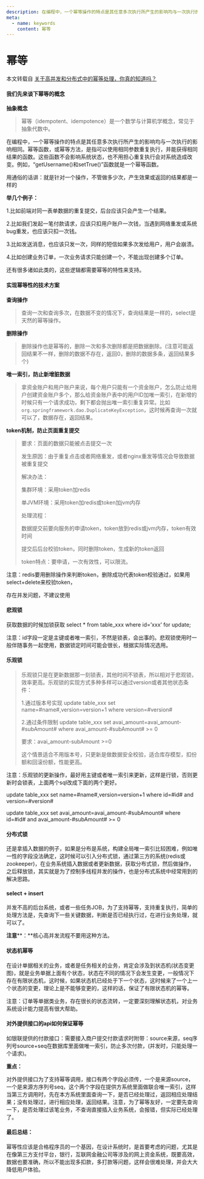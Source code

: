 ```yaml
---
description: 在编程中，一个幂等操作的特点是其任意多次执行所产生的影响均与一次执行的影响相同。幂等函数，或幂等方法，是指可以使用相同参数重复执行，并能获得相同结果的函数。这些函数不会影响系统状态，也不用担心重复执行会对系统造成改变。例如，“getUsername()和setTrue()”函数就是一个幂等函数。
meta:
  - name: keywords
    content: 幂等
---
```


# 幂等

本文转载自 [关于高并发和分布式中的幂等处理，你真的知道吗？](https://www.jianshu.com/p/cea3675a590b)



#### **我们先来谈下幂等的概念** 

**抽象概念**

> 幂等（idempotent、idempotence）是一个数学与计算机学概念，常见于抽象代数中。

在编程中，一个幂等操作的特点是其任意多次执行所产生的影响均与一次执行的影响相同。幂等函数，或幂等方法，是指可以使用相同参数重复执行，并能获得相同结果的函数。这些函数不会影响系统状态，也不用担心重复执行会对系统造成改变。例如，“getUsername()和setTrue()”函数就是一个幂等函数。

用通俗的话讲：就是针对一个操作，不管做多少次，产生效果或返回的结果都是一样的

**举几个例子：**

1.比如前端对同一表单数据的重复提交，后台应该只会产生一个结果。

2.比如我们发起一笔付款请求，应该只扣用户账户一次钱，当遇到网络重发或系统bug重发，也应该只扣一次钱。

3.比如发送消息，也应该只发一次，同样的短信如果多次发给用户，用户会崩溃。

4.比如创建业务订单，一次业务请求只能创建一个，不能出现创建多个订单。

还有很多诸如此类的，这些逻辑都需要幂等的特性来支持。



#### **实现幂等性的技术方案**

**查询操作**

> 查询一次和查询多次，在数据不变的情况下，查询结果是一样的，select是天然的幂等操作。

**删除操作**

> 删除操作也是幂等的，删除一次和多次删除都是把数据删除。(注意可能返回结果不一样，删除的数据不存在，返回0，删除的数据多条，返回结果多个)

**唯一索引，防止新增脏数据**

> 拿资金账户和用户账户来说，每个用户只能有一个资金账户，怎么防止给用户创建资金账户多个，那么给资金账户表中的用户ID加唯一索引，在新增的时候只有一个请求成功，剩下都会抛出唯一索引重复异常。比如`org.springframework.dao.DuplicateKeyException`，这时候再查询一次就可以了，数据存在，返回结果。

**token机制，防止页面重复提交**

> 要求：页面的数据只能被点击提交一次
>
> 发生原因：由于重复点击或者网络重发，或者nginx重发等情况会导致数据被重复提交
>
> 解决办法：
>
> 集群环境：采用token加redis
>
> 单JVM环境：采用token加redis或token加jvm内存
>
> 处理流程：
>
> 数据提交前要向服务的申请token，token放到redis或jvm内存，token有效时间
>
> 提交后后台校验token，同时删除token，生成新的token返回
>
> token特点：要申请，一次有效性，可以限流。

注意：redis要用删除操作来判断token，删除成功代表token校验通过，如果用select+delete来校验token，

存在并发问题，不建议使用

#### **悲观锁**

获取数据的时候加锁获取 select * from table_xxx where id=’xxx’ for update;  

注意：id字段一定是主键或者唯一索引，不然是锁表，会出事的。悲观锁使用时一般伴随事务一起使用，数据锁定时间可能会很长，根据实际情况选用。

#### **乐观锁**

> 乐观锁只是在更新数据那一刻锁表，其他时间不锁表，所以相对于悲观锁，效率更高。乐观锁的实现方式多种多样可以通过version或者其他状态条件：
>
> 1.通过版本号实现 update table_xxx set name=#name#,version=version+1 where version=#version#  
>
> 2.通过条件限制 update table_xxx set avai_amount=avai_amount-#subAmount# where avai_amount-#subAmount# >= 0 
>
> 要求：avai_amount-subAmount >=0 
>
> 这个情景适合不用版本号，只更新是做数据安全校验，适合库存模型，扣份额和回滚份额，性能更高。  

注意：乐观锁的更新操作，最好用主键或者唯一索引来更新，这样是行锁，否则更新时会锁表，上面两个sql改成下面的两个更好。 

update table_xxx set name=#name#,version=version+1 where id=#id# and version=#version# 

update table_xxx set avai_amount=avai_amount-#subAmount# where id=#id# and avai_amount-#subAmount# >= 0

#### **分布式锁**

还是拿插入数据的例子，如果是分布是系统，构建全局唯一索引比较困难，例如唯一性的字段没法确定，这时候可以引入分布式锁，通过第三方的系统(redis或zookeeper)，在业务系统插入数据或者更新数据，获取分布式锁，然后做操作，之后释放锁，其实就是为了控制多线程并发的操作，也是分布式系统中经常用到的解决思路。

#### **select + insert**

并发不高的后台系统，或者一些任务JOB，为了支持幂等，支持重复执行，简单的处理方法是，先查询下一些关键数据，判断是否已经执行过，在进行业务处理，就可以了。

**注意****：**核心高并发流程不要用这种方法。

#### **状态机幂等**

在设计单据相关的业务，或者是任务相关的业务，肯定会涉及到状态机(状态变更图)，就是业务单据上面有个状态，状态在不同的情况下会发生变更，一般情况下存在有限状态机，这时候，如果状态机已经处于下一个状态，这时候来了一个上一个状态的变更，理论上是不能够变更的，这样的话，保证了有限状态机的幂等。

注意：订单等单据类业务，存在很长的状态流转，一定要深刻理解状态机，对业务系统设计能力提高有很大帮助。

#### **对外提供接口的api如何保证幂等**

如银联提供的付款接口：需要接入商户提交付款请求时附带：source来源，seq序列号source+seq在数据库里面做唯一索引，防止多次付款，(并发时，只能处理一个请求)。

**重点：**

对外提供接口为了支持幂等调用，接口有两个字段必须传，一个是来源source，一个是来源方序列号seq，这个两个字段在提供方系统里面做联合唯一索引，这样当第三方调用时，先在本方系统里面查询一下，是否已经处理过，返回相应处理结果；没有处理过，进行相应处理，返回结果。注意，为了幂等友好，一定要先查询一下，是否处理过该笔业务，不查询直接插入业务系统，会报错，但实际已经处理了。

#### **最后总结：**

幂等性应该是合格程序员的一个基因，在设计系统时，是首要考虑的问题，尤其是在像第三方支付平台，银行，互联网金融公司等涉及的网上资金系统，既要高效，数据也要准确，所以不能出现多扣款，多打款等问题，这样会很难处理，并会大大降低用户体验。
